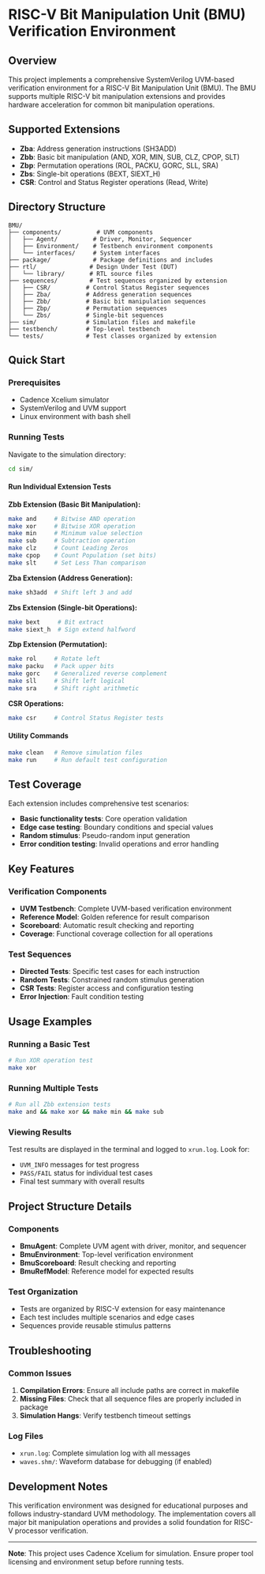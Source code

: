 # RISC-V Bit Manipulation Unit (BMU) Verification Environment

## Overview

This project implements a comprehensive SystemVerilog UVM-based verification environment for a RISC-V Bit Manipulation Unit (BMU). The BMU supports multiple RISC-V bit manipulation extensions and provides hardware acceleration for common bit manipulation operations.

## Supported Extensions

- **Zba**: Address generation instructions (SH3ADD)
- **Zbb**: Basic bit manipulation (AND, XOR, MIN, SUB, CLZ, CPOP, SLT)
- **Zbp**: Permutation operations (ROL, PACKU, GORC, SLL, SRA)
- **Zbs**: Single-bit operations (BEXT, SIEXT_H)
- **CSR**: Control and Status Register operations (Read, Write)

## Directory Structure

```text
BMU/
├── components/          # UVM components
│   ├── Agent/          # Driver, Monitor, Sequencer
│   ├── Environment/    # Testbench environment components
│   └── interfaces/     # System interfaces
├── package/            # Package definitions and includes
├── rtl/               # Design Under Test (DUT)
│   └── library/       # RTL source files
├── sequences/         # Test sequences organized by extension
│   ├── CSR/          # Control Status Register sequences
│   ├── Zba/          # Address generation sequences
│   ├── Zbb/          # Basic bit manipulation sequences
│   ├── Zbp/          # Permutation sequences
│   └── Zbs/          # Single-bit sequences
├── sim/              # Simulation files and makefile
├── testbench/        # Top-level testbench
└── tests/            # Test classes organized by extension
```

## Quick Start

### Prerequisites

- Cadence Xcelium simulator
- SystemVerilog and UVM support
- Linux environment with bash shell

### Running Tests

Navigate to the simulation directory:

```bash
cd sim/
```

#### Run Individual Extension Tests

**Zbb Extension (Basic Bit Manipulation):**

```bash
make and     # Bitwise AND operation
make xor     # Bitwise XOR operation
make min     # Minimum value selection
make sub     # Subtraction operation
make clz     # Count Leading Zeros
make cpop    # Count Population (set bits)
make slt     # Set Less Than comparison
```

**Zba Extension (Address Generation):**

```bash
make sh3add  # Shift left 3 and add
```

**Zbs Extension (Single-bit Operations):**

```bash
make bext     # Bit extract
make siext_h  # Sign extend halfword
```

**Zbp Extension (Permutation):**

```bash
make rol     # Rotate left
make packu   # Pack upper bits
make gorc    # Generalized reverse complement
make sll     # Shift left logical
make sra     # Shift right arithmetic
```

**CSR Operations:**

```bash
make csr     # Control Status Register tests
```

#### Utility Commands

```bash
make clean   # Remove simulation files
make run     # Run default test configuration
```

## Test Coverage

Each extension includes comprehensive test scenarios:

- **Basic functionality tests**: Core operation validation
- **Edge case testing**: Boundary conditions and special values
- **Random stimulus**: Pseudo-random input generation
- **Error condition testing**: Invalid operations and error handling

## Key Features

### Verification Components

- **UVM Testbench**: Complete UVM-based verification environment
- **Reference Model**: Golden reference for result comparison
- **Scoreboard**: Automatic result checking and reporting
- **Coverage**: Functional coverage collection for all operations

### Test Sequences

- **Directed Tests**: Specific test cases for each instruction
- **Random Tests**: Constrained random stimulus generation
- **CSR Tests**: Register access and configuration testing
- **Error Injection**: Fault condition testing

## Usage Examples

### Running a Basic Test

```bash
# Run XOR operation test
make xor
```

### Running Multiple Tests

```bash
# Run all Zbb extension tests
make and && make xor && make min && make sub
```

### Viewing Results

Test results are displayed in the terminal and logged to `xrun.log`. Look for:

- `UVM_INFO` messages for test progress
- `PASS/FAIL` status for individual test cases
- Final test summary with overall results

## Project Structure Details

### Components

- **BmuAgent**: Complete UVM agent with driver, monitor, and sequencer
- **BmuEnvironment**: Top-level verification environment
- **BmuScoreboard**: Result checking and reporting
- **BmuRefModel**: Reference model for expected results

### Test Organization

- Tests are organized by RISC-V extension for easy maintenance
- Each test includes multiple scenarios and edge cases
- Sequences provide reusable stimulus patterns

## Troubleshooting

### Common Issues

1. **Compilation Errors**: Ensure all include paths are correct in makefile
2. **Missing Files**: Check that all sequence files are properly included in package
3. **Simulation Hangs**: Verify testbench timeout settings

### Log Files

- `xrun.log`: Complete simulation log with all messages
- `waves.shm/`: Waveform database for debugging (if enabled)

## Development Notes

This verification environment was designed for educational purposes and follows industry-standard UVM methodology. The implementation covers all major bit manipulation operations and provides a solid foundation for RISC-V processor verification.

---

**Note**: This project uses Cadence Xcelium for simulation. Ensure proper tool licensing and environment setup before running tests.
